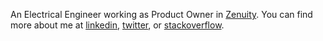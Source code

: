 
An Electrical Engineer working as Product Owner in [Zenuity](http://www.zenuity.com). You can find more about me at [linkedin](https://www.linkedin.com/in/mohsennosratinia), [twitter](https://twitter.com/tuixium), or [stackoverflow](http://stackoverflow.com/users/1292374/mohsen-nosratinia).
